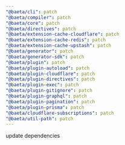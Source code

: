 ```yaml
---
"@baeta/cli": patch
"@baeta/compiler": patch
"@baeta/core": patch
"@baeta/directives": patch
"@baeta/extension-cache-cloudflare": patch
"@baeta/extension-cache-redis": patch
"@baeta/extension-cache-upstash": patch
"@baeta/generator": patch
"@baeta/generator-sdk": patch
"@baeta/plugin": patch
"@baeta/plugin-autoload": patch
"@baeta/plugin-cloudflare": patch
"@baeta/plugin-directives": patch
"@baeta/plugin-exec": patch
"@baeta/plugin-gitignore": patch
"@baeta/plugin-graphql": patch
"@baeta/plugin-pagination": patch
"@baeta/plugin-prisma": patch
"@baeta/cloudflare-subscriptions": patch
"@baeta/util-path": patch
---
```


update dependencies
